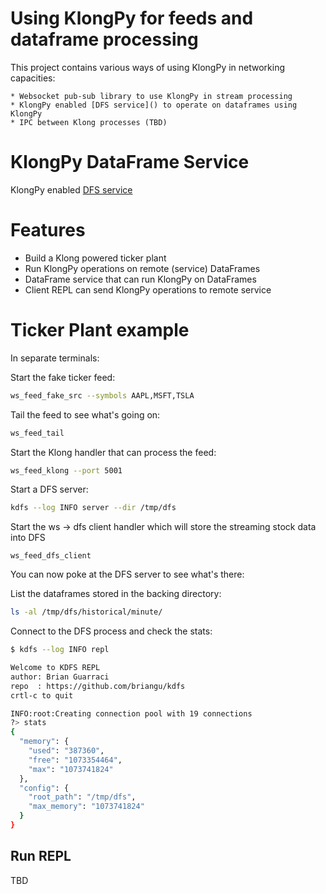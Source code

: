 # Using KlongPy for feeds and dataframe processing

This project contains various ways of using KlongPy in networking capacities:

    * Websocket pub-sub library to use KlongPy in stream processing
    * KlongPy enabled [DFS service]() to operate on dataframes using KlongPy
    * IPC between Klong processes (TBD)

# KlongPy DataFrame Service
KlongPy enabled [DFS service](https://github.com/briangu/dfs)

# Features

* Build a Klong powered ticker plant
* Run KlongPy operations on remote (service) DataFrames
* DataFrame service that can run KlongPy on DataFrames
* Client REPL can send KlongPy operations to remote service

# Ticker Plant example

In separate terminals:


Start the fake ticker feed:
```bash
ws_feed_fake_src --symbols AAPL,MSFT,TSLA
```

Tail the feed to see what's going on:
```bash
ws_feed_tail
```

Start the Klong handler that can process the feed:
```bash
ws_feed_klong --port 5001
```

Start a DFS server:

```bash
kdfs --log INFO server --dir /tmp/dfs
```

Start the ws -> dfs client handler which will store the streaming stock data into DFS
```
ws_feed_dfs_client
```

You can now poke at the DFS server to see what's there:

List the dataframes stored in the backing directory:
```bash
ls -al /tmp/dfs/historical/minute/
```

Connect to the DFS process and check the stats:
```bash
$ kdfs --log INFO repl

Welcome to KDFS REPL
author: Brian Guarraci
repo  : https://github.com/briangu/kdfs
crtl-c to quit

INFO:root:Creating connection pool with 19 connections
?> stats
{
  "memory": {
    "used": "387360",
    "free": "1073354464",
    "max": "1073741824"
  },
  "config": {
    "root_path": "/tmp/dfs",
    "max_memory": "1073741824"
  }
}
```


## Run REPL

TBD